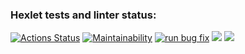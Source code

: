 ### Hexlet tests and linter status:
[![Actions Status](https://github.com/Nikolos-S/frontend-project-lvl1/workflows/hexlet-check/badge.svg)](https://github.com/Nikolos-S/frontend-project-lvl1/actions)
[![Maintainability](https://api.codeclimate.com/v1/badges/4ecbacbd727b4617e5a2/maintainability)](https://codeclimate.com/github/Nikolos-S/frontend-project-lvl1/maintainability)
[![run bug fix](https://github.com/Nikolos-S/frontend-project-lvl1/actions/workflows/nodejs.yml/badge.svg)](https://github.com/Nikolos-S/frontend-project-lvl1/actions/workflows/nodejs.yml)
<a href="https://asciinema.org/a/Wtri6kfVtuDByomF63dNtrIUv" target="_blank"><img src="https://asciinema.org/a/Wtri6kfVtuDByomF63dNtrIUv.svg" /></a>
<a href="https://asciinema.org/a/5raGjfT8TdH5cE73LqT4o0IBl" target="_blank"><img src="https://asciinema.org/a/5raGjfT8TdH5cE73LqT4o0IBl.svg" /></a>
